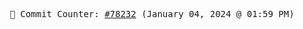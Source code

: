 <p align="center">
    <samp>
        📮 Commit Counter: <a href="https://github.com/Javascript-void0/Javascript-void0/commits/main">#78232</a> (January 04, 2024 @ 01:59 PM)
    </samp>
</p>